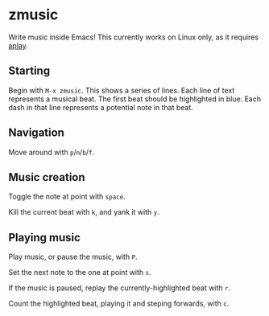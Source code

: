 # zmusic

Write music inside Emacs! This currently works on Linux only, as it requires [aplay](https://linux.die.net/man/1/aplay).

## Starting

Begin with `M-x zmusic`. This shows a series of lines. Each line of text represents a musical beat. The first beat should be highlighted in blue. Each dash in that line represents a potential note in that beat.

## Navigation

Move around with `p`/`n`/`b`/`f`.

## Music creation

Toggle the note at point with `space`.

Kill the current beat with `k`, and yank it with `y`.

## Playing music

Play music, or pause the music, with `P`.

Set the next note to the one at point with `s`.

If the music is paused, replay the currently-highlighted beat with `r`.

Count the highlighted beat, playing it and steping forwards, with `c`.
